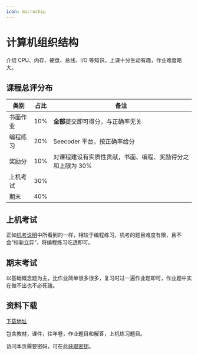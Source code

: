 ```yaml
---
icon: microchip
---
```


# 计算机组织结构

介绍 CPU、内存、硬盘、总线、I/O 等知识。上课十分生动有趣，作业难度略大。

## 课程总评分布

| 类别   | 占比  | 备注                              |
| ---- | --- | ------------------------------- |
| 书面作业 | 10% | **全部**提交即可得分，与正确率无关             |
| 编程练习 | 20% | Seecoder 平台，按正确率给分              |
| 奖励分  | 10% | 对课程建设有实质性贡献，书面、编程、奖励得分之和上限为 30% |
| 上机考试 | 30% |                                 |
| 期末   | 40% |                                 |

## 上机考试

正如[机考说明](coding-exam/)中所看到的一样，相较于编程练习，机考的题目难度有限，且不会“标新立异”，将编程练习吃透即可。

## 期末考试

以基础概念题为主，比作业简单很多很多，复习时过一遍作业题即可，作业题中实在做不出也不必死磕。

## 资料下载

[下载地址](https://go.cos.tg/coa)

包含教材，课件，往年卷，作业题目和解答，上机练习题目。

访问本页需要密码，可在此[获取密钥](../../instructions/get_password.md)。
